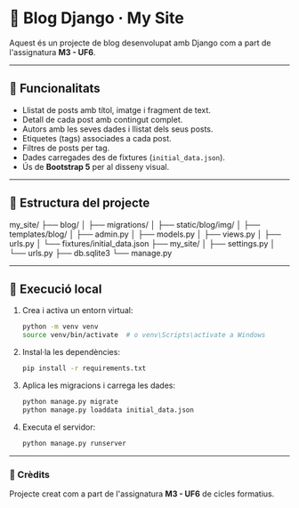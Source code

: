 # 📝 Blog Django · My Site

Aquest és un projecte de blog desenvolupat amb Django com a part de l'assignatura **M3 - UF6**.

---

## 🧩 Funcionalitats

- Llistat de posts amb títol, imatge i fragment de text.
- Detall de cada post amb contingut complet.
- Autors amb les seves dades i llistat dels seus posts.
- Etiquetes (tags) associades a cada post.
- Filtres de posts per tag.
- Dades carregades des de fixtures (`initial_data.json`).
- Ús de **Bootstrap 5** per al disseny visual.

---

## 📁 Estructura del projecte

my_site/
├── blog/
│ ├── migrations/
│ ├── static/blog/img/
│ ├── templates/blog/
│ ├── admin.py
│ ├── models.py
│ ├── views.py
│ ├── urls.py
│ └── fixtures/initial_data.json
├── my_site/
│ ├── settings.py
│ └── urls.py
├── db.sqlite3
└── manage.py

---


## 🚀 Execució local

1. Crea i activa un entorn virtual:
    ```bash
    python -m venv venv
    source venv/bin/activate  # o venv\Scripts\activate a Windows
    ```

2. Instal·la les dependències:
    ```bash
    pip install -r requirements.txt
    ```

3. Aplica les migracions i carrega les dades:
    ```bash
    python manage.py migrate
    python manage.py loaddata initial_data.json
    ```

4. Executa el servidor:
    ```bash
    python manage.py runserver
    ```

---

### 🔗 Crèdits

Projecte creat com a part de l'assignatura **M3 - UF6** de cicles formatius.
